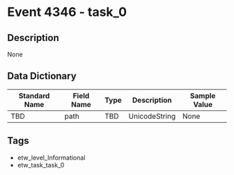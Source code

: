 # Event 4346 - task_0

## Description
None

## Data Dictionary
|Standard Name|Field Name|Type|Description|Sample Value|
|---|---|---|---|---|
|TBD|path|TBD|UnicodeString|None|None|

## Tags
* etw_level_Informational
* etw_task_task_0